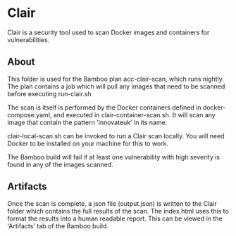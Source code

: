 # Clair
Clair is a security tool used to scan Docker images and containers for vulnerabilities.

## About
This folder is used for the Bamboo plan acc-clair-scan, which runs nightly. The plan contains a job which will pull any images that need to be scanned before executing run-clair.sh

The scan is itself is performed by the Docker containers defined in docker-compose.yaml, and executed in clair-container-scan.sh. It will scan any image that contain the pattern 'innovateuk' in its name.

clair-local-scan.sh can be invoked to run a Clair scan locally. You will need Docker to be installed on your machine for this to work. 

The Bamboo build will fail if at least one vulnerability with high severity is found in any of the images scanned.

## Artifacts
Once the scan is complete, a json file (output.json) is written to the Clair folder which contains the full results of the scan. The index.html uses this to format the results into a human readable report. This can be viewed in the 'Artifacts' tab of the Bamboo build.
